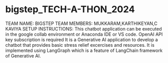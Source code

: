 # bigstep_TECH-A-THON_2024
TEAM NAME: BIGSTEP
TEAM MEMBERS: MUKKARAM,KARTHIKEYAN,C KAVIYA
SETUP INSTRUCTIONS:
This chatbot application can be executed in the google collab environment or Anaconda IDE or VS code. 
OpenAI API key subscription is required
It is a Generative AI application to develop a chatbot that provides basic stress relief excercises and resources. 
It is implemented using LangGraph which is a feature of LangChain framework of Generative AI.
